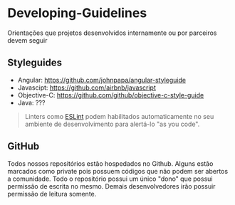 # Developing-Guidelines
Orientações que projetos desenvolvidos internamente ou por parceiros devem seguir

## Styleguides
- Angular: https://github.com/johnpapa/angular-styleguide
- Javascipt: https://github.com/airbnb/javascript
- Objective-C: https://github.com/github/objective-c-style-guide
- Java: ???
> Linters como [ESLint](http://eslint.org/) podem habilitados automaticamente
> no seu ambiente de desenvolvimento para alertá-lo "as you code".

## GitHub
Todos nossos repositórios estão hospedados no Github.
Alguns estão marcados como private pois possuem códigos que não podem ser abertos a comunidade.
Todo o repositório possui um único "dono" que possui permissão de escrita no mesmo. Demais desenvolvedores irão possuir permissão de leitura somente.

